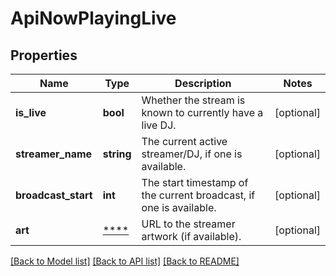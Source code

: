 # ApiNowPlayingLive

## Properties
Name | Type | Description | Notes
------------ | ------------- | ------------- | -------------
**is_live** | **bool** | Whether the stream is known to currently have a live DJ. | [optional] 
**streamer_name** | **string** | The current active streamer/DJ, if one is available. | [optional] 
**broadcast_start** | **int** | The start timestamp of the current broadcast, if one is available. | [optional] 
**art** | [****](.md) | URL to the streamer artwork (if available). | [optional] 

[[Back to Model list]](../../README.md#documentation-for-models) [[Back to API list]](../../README.md#documentation-for-api-endpoints) [[Back to README]](../../README.md)

